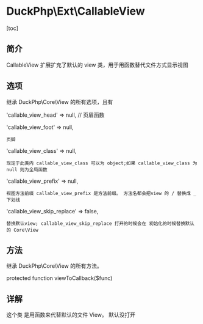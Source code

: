 # DuckPhp\Ext\CallableView
[toc]

## 简介
CallableView 扩展扩充了默认的 view 类，用于用函数替代文件方式显示视图
## 选项

继承 DuckPhp\Core\View 的所有选项，且有

'callable_view_head' => null,
   //  页眉函数

'callable_view_foot' => null,

    页脚
'callable_view_class' => null,

    现定于此类内 callable_view_class 可以为 object;如果 callable_view_class 为 null 则为全局函数
'callable_view_prefix' => null,

    视图方法前缀 callable_view_prefix 是方法前缀。 方法名都会把view 的 / 替换成 _ 下划线
'callable_view_skip_replace' => false,

    替换默认view; callable_view_skip_replace 打开的时候会在 初始化的时候替换默认的 Core\View

## 方法

继承 DuckPhp\Core\View 的所有方法。

protected function viewToCallback($func)

## 详解

这个类 是用函数来代替默认的文件 View。 默认没打开
